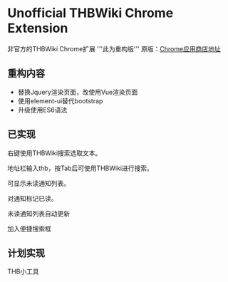 # Unofficial THBWiki Chrome Extension
非官方的THBWiki Chrome扩展
'''此为重构版'''
原版：[Chrome应用商店地址](https://chrome.google.com/webstore/detail/thbwiki-ext/calbmbmnknigdlkgioncbphnlelogplc)

## 重构内容
* 替换Jquery渲染页面，改使用Vue渲染页面
* 使用element-ui替代bootstrap
* 升级使用ES6语法

## 已实现
右键使用THBWiki搜索选取文本。

地址栏输入thb，按Tab后可使用THBWiki进行搜索。

可显示未读通知列表。

对通知标记已读。

未读通知列表自动更新

加入便捷搜索框

## 计划实现

THB小工具

